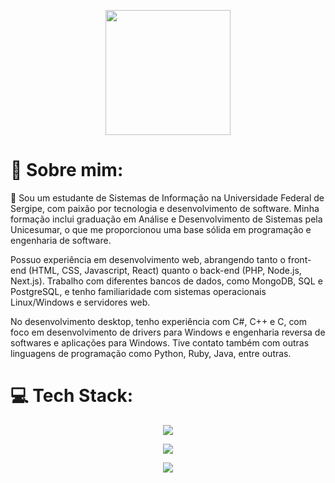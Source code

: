 <p align="center">
  <img src="[https://github.com/thompsonemerson/thompsonemerson/raw/master/cover-thompson.png](https://raw.githubusercontent.com/jvvict0r/jvvict0r/refs/heads/master/cover-thompson.png)" height="200"/>
</p>

# 💫 Sobre mim:
🚀 Sou um estudante de Sistemas de Informação na Universidade Federal de Sergipe, com paixão por tecnologia e desenvolvimento de software. Minha formação inclui graduação em Análise e Desenvolvimento de Sistemas pela Unicesumar, o que me proporcionou uma base sólida em programação e engenharia de software.

Possuo experiência em desenvolvimento web, abrangendo tanto o front-end (HTML, CSS, Javascript, React) quanto o back-end (PHP, Node.js, Next.js). Trabalho com diferentes bancos de dados, como MongoDB, SQL e PostgreSQL, e tenho familiaridade com sistemas operacionais Linux/Windows e servidores web.

No desenvolvimento desktop, tenho experiência com C#, C++ e C, com foco em desenvolvimento de drivers para Windows e engenharia reversa de softwares e aplicações para Windows. Tive contato também com outras linguagens de programação como Python, Ruby, Java, entre outras. 

# 💻 Tech Stack:
<p align="center">
  <a href="https://skillicons.dev">
    <img src="https://skillicons.dev/icons?i=html,css,js,typescript,react,php,laravel,nodejs,next" />
  </a>
</p>
<p align="center">
  <a href="https://skillicons.dev">
    <img src="https://skillicons.dev/icons?i=mongodb,mysql,postgres" />
  </a>
</p>
<p align="center">
  <a href="https://skillicons.dev">
    <img src="https://skillicons.dev/icons?i=c,cs,cpp,dotnet,py,java" />
  </a>
</p>
